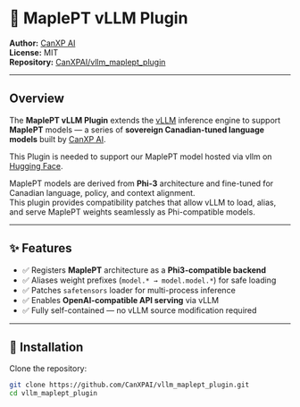 # 🍁 MaplePT vLLM Plugin

**Author:** [CanXP AI](https://canxp.ai)  
**License:** MIT  
**Repository:** [CanXPAI/vllm_maplept_plugin](https://github.com/CanXPAI/vllm_maplept_plugin)

---

## Overview

The **MaplePT vLLM Plugin** extends the [vLLM](https://github.com/vllm-project/vllm) inference engine to support **MaplePT** models — a series of **sovereign Canadian-tuned language models** built by [CanXP AI](https://canxp.ai).

This Plugin is needed to support our MaplePT model hosted via vllm on [Hugging Face](https://huggingface.co/canxp-ai/canxpai-maplept-mini-v1).

MaplePT models are derived from **Phi-3** architecture and fine-tuned for Canadian language, policy, and context alignment.  
This plugin provides compatibility patches that allow vLLM to load, alias, and serve MaplePT weights seamlessly as Phi-compatible models.

---

## ✨ Features

- ✅ Registers **MaplePT** architecture as a **Phi3-compatible backend**  
- ✅ Aliases weight prefixes (`model.* → model.model.*`) for safe loading  
- ✅ Patches `safetensors` loader for multi-process inference  
- ✅ Enables **OpenAI-compatible API serving** via vLLM  
- ✅ Fully self-contained — no vLLM source modification required  

---

## 🧩 Installation

Clone the repository:

```bash
git clone https://github.com/CanXPAI/vllm_maplept_plugin.git
cd vllm_maplept_plugin

